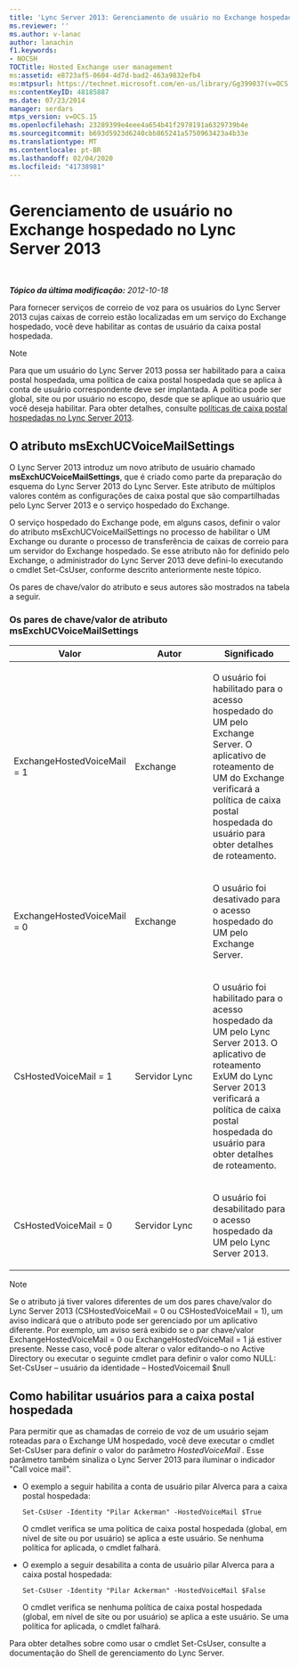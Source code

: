 ```yaml
---
title: 'Lync Server 2013: Gerenciamento de usuário no Exchange hospedado'
ms.reviewer: ''
ms.author: v-lanac
author: lanachin
f1.keywords:
- NOCSH
TOCTitle: Hosted Exchange user management
ms:assetid: e8723af5-0604-4d7d-bad2-463a9832efb4
ms:mtpsurl: https://technet.microsoft.com/en-us/library/Gg399037(v=OCS.15)
ms:contentKeyID: 48185887
ms.date: 07/23/2014
manager: serdars
mtps_version: v=OCS.15
ms.openlocfilehash: 23289399e4eee4a654b41f2978191a6329739b4e
ms.sourcegitcommit: b693d5923d6240cbb865241a5750963423a4b33e
ms.translationtype: MT
ms.contentlocale: pt-BR
ms.lasthandoff: 02/04/2020
ms.locfileid: "41738981"
---
```

<div data-xmlns="http://www.w3.org/1999/xhtml">

<div class="topic" data-xmlns="http://www.w3.org/1999/xhtml" data-msxsl="urn:schemas-microsoft-com:xslt" data-cs="http://msdn.microsoft.com/en-us/">

<div data-asp="http://msdn2.microsoft.com/asp">

# <a name="hosted-exchange-user-management-in-lync-server-2013"></a>Gerenciamento de usuário no Exchange hospedado no Lync Server 2013

</div>

<div id="mainSection">

<div id="mainBody">

<span> </span>

_**Tópico da última modificação:** 2012-10-18_

Para fornecer serviços de correio de voz para os usuários do Lync Server 2013 cujas caixas de correio estão localizadas em um serviço do Exchange hospedado, você deve habilitar as contas de usuário da caixa postal hospedada.

<div>


> [!NOTE]  
> Para que um usuário do Lync Server 2013 possa ser habilitado para a caixa postal hospedada, uma política de caixa postal hospedada que se aplica à conta de usuário correspondente deve ser implantada. A política pode ser global, site ou por usuário no escopo, desde que se aplique ao usuário que você deseja habilitar. Para obter detalhes, consulte <A href="lync-server-2013-hosted-voice-mail-policies.md">políticas de caixa postal hospedadas no Lync Server 2013</A>.



</div>

<div>

## <a name="the-msexchucvoicemailsettings-attribute"></a>O atributo msExchUCVoiceMailSettings

O Lync Server 2013 introduz um novo atributo de usuário chamado **msExchUCVoiceMailSettings**, que é criado como parte da preparação do esquema do Lync Server 2013 do Lync Server. Este atributo de múltiplos valores contém as configurações de caixa postal que são compartilhadas pelo Lync Server 2013 e o serviço hospedado do Exchange.

O serviço hospedado do Exchange pode, em alguns casos, definir o valor do atributo msExchUCVoiceMailSettings no processo de habilitar o UM Exchange ou durante o processo de transferência de caixas de correio para um servidor do Exchange hospedado. Se esse atributo não for definido pelo Exchange, o administrador do Lync Server 2013 deve defini-lo executando o cmdlet Set-CsUser, conforme descrito anteriormente neste tópico.

Os pares de chave/valor do atributo e seus autores são mostrados na tabela a seguir.

### <a name="the-msexchucvoicemailsettings-attribute-keyvalue-pairs"></a>Os pares de chave/valor de atributo msExchUCVoiceMailSettings

<table>
<colgroup>
<col style="width: 33%" />
<col style="width: 33%" />
<col style="width: 33%" />
</colgroup>
<thead>
<tr class="header">
<th>Valor</th>
<th>Autor</th>
<th>Significado</th>
</tr>
</thead>
<tbody>
<tr class="odd">
<td><p>ExchangeHostedVoiceMail = 1</p></td>
<td><p>Exchange</p></td>
<td><p>O usuário foi habilitado para o acesso hospedado do UM pelo Exchange Server. O aplicativo de roteamento de UM do Exchange verificará a política de caixa postal hospedada do usuário para obter detalhes de roteamento.</p></td>
</tr>
<tr class="even">
<td><p>ExchangeHostedVoiceMail = 0</p></td>
<td><p>Exchange</p></td>
<td><p>O usuário foi desativado para o acesso hospedado do UM pelo Exchange Server.</p></td>
</tr>
<tr class="odd">
<td><p>CsHostedVoiceMail = 1</p></td>
<td><p>Servidor Lync</p></td>
<td><p>O usuário foi habilitado para o acesso hospedado da UM pelo Lync Server 2013. O aplicativo de roteamento ExUM do Lync Server 2013 verificará a política de caixa postal hospedada do usuário para obter detalhes de roteamento.</p></td>
</tr>
<tr class="even">
<td><p>CsHostedVoiceMail = 0</p></td>
<td><p>Servidor Lync</p></td>
<td><p>O usuário foi desabilitado para o acesso hospedado da UM pelo Lync Server 2013.</p></td>
</tr>
</tbody>
</table>


<div>


> [!NOTE]  
> Se o atributo já tiver valores diferentes de um dos pares chave/valor do Lync Server 2013 (CSHostedVoiceMail = 0 ou CSHostedVoiceMail = 1), um aviso indicará que o atributo pode ser gerenciado por um aplicativo diferente. Por exemplo, um aviso será exibido se o par chave/valor ExchangeHostedVoiceMail = 0 ou ExchangeHostedVoiceMail = 1 já estiver presente. Nesse caso, você pode alterar o valor editando-o no Active Directory ou executar o seguinte cmdlet para definir o valor como NULL:<BR>Set-CsUser – usuário da identidade – HostedVoicemail $null



</div>

</div>

<div>

## <a name="enabling-users-for-hosted-voice-mail"></a>Como habilitar usuários para a caixa postal hospedada

Para permitir que as chamadas de correio de voz de um usuário sejam roteadas para o Exchange UM hospedado, você deve executar o cmdlet Set-CsUser para definir o valor do parâmetro *HostedVoiceMail* . Esse parâmetro também sinaliza o Lync Server 2013 para iluminar o indicador "Call voice mail".

  - O exemplo a seguir habilita a conta de usuário pilar Alverca para a caixa postal hospedada:
    
        Set-CsUser -Identity "Pilar Ackerman" -HostedVoiceMail $True
    
    O cmdlet verifica se uma política de caixa postal hospedada (global, em nível de site ou por usuário) se aplica a este usuário. Se nenhuma política for aplicada, o cmdlet falhará.

  - O exemplo a seguir desabilita a conta de usuário pilar Alverca para a caixa postal hospedada:
    
        Set-CsUser -Identity "Pilar Ackerman" -HostedVoiceMail $False
    
    O cmdlet verifica se nenhuma política de caixa postal hospedada (global, em nível de site ou por usuário) se aplica a este usuário. Se uma política for aplicada, o cmdlet falhará.

Para obter detalhes sobre como usar o cmdlet Set-CsUser, consulte a documentação do Shell de gerenciamento do Lync Server.

</div>

</div>

<span> </span>

</div>

</div>

</div>

